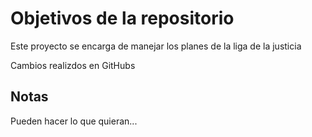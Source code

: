 # Objetivos de la repositorio

Este proyecto se encarga de manejar los planes de la liga de la justicia

Cambios realizdos en GitHubs
## Notas
Pueden hacer lo que quieran...
